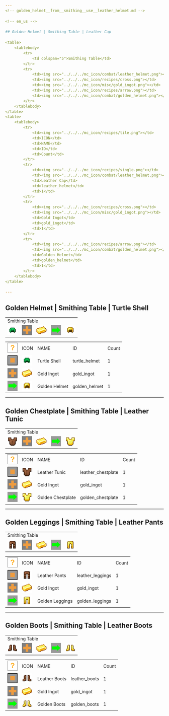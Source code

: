 ```yaml
---
<!-- golden_helmet__from__smithing__use__leather_helmet.md -->

<!-- en_us -->

## Golden Helmet | Smithing Table | Leather Cap

<table>
	<tablebody>
		<tr>
			<td colspan="5">Smithing Table</td>
		</tr>
		<tr>
			<td><img src="../../../mc_icon/combat/leather_helmet.png"></td>
			<td><img src="../../../mc_icon/recipes/cross.png"></td>
			<td><img src="../../../mc_icon/misc/gold_ingot.png"></td>
			<td><img src="../../../mc_icon/recipes/arrow.png"></td>
			<td><img src="../../../mc_icon/combat/golden_helmet.png"></td>
		</tr>
	</tablebody>
</table>
<table>
	<tablebody>
		<tr>
			<td><img src="../../../mc_icon/recipes/tile.png"></td>
			<td>ICON</td>
			<td>NAME</td>
			<td>ID</td>
			<td>Count</td>
		</tr>
		<tr>
			<td><img src="../../../mc_icon/recipes/single.png"></td>
			<td><img src="../../../mc_icon/combat/leather_helmet.png"></td>
			<td>Leather Cap</td>
			<td>leather_helmet</td>
			<td>1</td>
		</tr>
		<tr>
			<td><img src="../../../mc_icon/recipes/cross.png"></td>
			<td><img src="../../../mc_icon/misc/gold_ingot.png"></td>
			<td>Gold Ingot</td>
			<td>gold_ingot</td>
			<td>1</td>
		</tr>
		<tr>
			<td><img src="../../../mc_icon/recipes/arrow.png"></td>
			<td><img src="../../../mc_icon/combat/golden_helmet.png"></td>
			<td>Golden Helmet</td>
			<td>golden_helmet</td>
			<td>1</td>
		</tr>
	</tablebody>
</table>

---
```

<!-- golden_helmet__from__smithing__use__turtle_helmet.md -->

<!-- en_us -->

## Golden Helmet | Smithing Table | Turtle Shell

<table>
	<tablebody>
		<tr>
			<td colspan="5">Smithing Table</td>
		</tr>
		<tr>
			<td><img src="../../../mc_icon/combat/turtle_helmet.png"></td>
			<td><img src="../../../mc_icon/recipes/cross.png"></td>
			<td><img src="../../../mc_icon/misc/gold_ingot.png"></td>
			<td><img src="../../../mc_icon/recipes/arrow.png"></td>
			<td><img src="../../../mc_icon/combat/golden_helmet.png"></td>
		</tr>
	</tablebody>
</table>
<table>
	<tablebody>
		<tr>
			<td><img src="../../../mc_icon/recipes/tile.png"></td>
			<td>ICON</td>
			<td>NAME</td>
			<td>ID</td>
			<td>Count</td>
		</tr>
		<tr>
			<td><img src="../../../mc_icon/recipes/single.png"></td>
			<td><img src="../../../mc_icon/combat/turtle_helmet.png"></td>
			<td>Turtle Shell</td>
			<td>turtle_helmet</td>
			<td>1</td>
		</tr>
		<tr>
			<td><img src="../../../mc_icon/recipes/cross.png"></td>
			<td><img src="../../../mc_icon/misc/gold_ingot.png"></td>
			<td>Gold Ingot</td>
			<td>gold_ingot</td>
			<td>1</td>
		</tr>
		<tr>
			<td><img src="../../../mc_icon/recipes/arrow.png"></td>
			<td><img src="../../../mc_icon/combat/golden_helmet.png"></td>
			<td>Golden Helmet</td>
			<td>golden_helmet</td>
			<td>1</td>
		</tr>
	</tablebody>
</table>

---
<!-- golden_chestplate__from__smithing__use__leather_chestplate.md -->

<!-- en_us -->

## Golden Chestplate | Smithing Table | Leather Tunic

<table>
	<tablebody>
		<tr>
			<td colspan="5">Smithing Table</td>
		</tr>
		<tr>
			<td><img src="../../../mc_icon/combat/leather_chestplate.png"></td>
			<td><img src="../../../mc_icon/recipes/cross.png"></td>
			<td><img src="../../../mc_icon/misc/gold_ingot.png"></td>
			<td><img src="../../../mc_icon/recipes/arrow.png"></td>
			<td><img src="../../../mc_icon/combat/golden_chestplate.png"></td>
		</tr>
	</tablebody>
</table>
<table>
	<tablebody>
		<tr>
			<td><img src="../../../mc_icon/recipes/tile.png"></td>
			<td>ICON</td>
			<td>NAME</td>
			<td>ID</td>
			<td>Count</td>
		</tr>
		<tr>
			<td><img src="../../../mc_icon/recipes/single.png"></td>
			<td><img src="../../../mc_icon/combat/leather_chestplate.png"></td>
			<td>Leather Tunic</td>
			<td>leather_chestplate</td>
			<td>1</td>
		</tr>
		<tr>
			<td><img src="../../../mc_icon/recipes/cross.png"></td>
			<td><img src="../../../mc_icon/misc/gold_ingot.png"></td>
			<td>Gold Ingot</td>
			<td>gold_ingot</td>
			<td>1</td>
		</tr>
		<tr>
			<td><img src="../../../mc_icon/recipes/arrow.png"></td>
			<td><img src="../../../mc_icon/combat/golden_chestplate.png"></td>
			<td>Golden Chestplate</td>
			<td>golden_chestplate</td>
			<td>1</td>
		</tr>
	</tablebody>
</table>

---
<!-- golden_leggings__from__smithing__use__leather_leggings.md -->

<!-- en_us -->

## Golden Leggings | Smithing Table | Leather Pants

<table>
	<tablebody>
		<tr>
			<td colspan="5">Smithing Table</td>
		</tr>
		<tr>
			<td><img src="../../../mc_icon/combat/leather_leggings.png"></td>
			<td><img src="../../../mc_icon/recipes/cross.png"></td>
			<td><img src="../../../mc_icon/misc/gold_ingot.png"></td>
			<td><img src="../../../mc_icon/recipes/arrow.png"></td>
			<td><img src="../../../mc_icon/combat/golden_leggings.png"></td>
		</tr>
	</tablebody>
</table>
<table>
	<tablebody>
		<tr>
			<td><img src="../../../mc_icon/recipes/tile.png"></td>
			<td>ICON</td>
			<td>NAME</td>
			<td>ID</td>
			<td>Count</td>
		</tr>
		<tr>
			<td><img src="../../../mc_icon/recipes/single.png"></td>
			<td><img src="../../../mc_icon/combat/leather_leggings.png"></td>
			<td>Leather Pants</td>
			<td>leather_leggings</td>
			<td>1</td>
		</tr>
		<tr>
			<td><img src="../../../mc_icon/recipes/cross.png"></td>
			<td><img src="../../../mc_icon/misc/gold_ingot.png"></td>
			<td>Gold Ingot</td>
			<td>gold_ingot</td>
			<td>1</td>
		</tr>
		<tr>
			<td><img src="../../../mc_icon/recipes/arrow.png"></td>
			<td><img src="../../../mc_icon/combat/golden_leggings.png"></td>
			<td>Golden Leggings</td>
			<td>golden_leggings</td>
			<td>1</td>
		</tr>
	</tablebody>
</table>

---
<!-- golden_boots__from__smithing__use__leather_boots.md -->

<!-- en_us -->

## Golden Boots | Smithing Table | Leather Boots

<table>
	<tablebody>
		<tr>
			<td colspan="5">Smithing Table</td>
		</tr>
		<tr>
			<td><img src="../../../mc_icon/combat/leather_boots.png"></td>
			<td><img src="../../../mc_icon/recipes/cross.png"></td>
			<td><img src="../../../mc_icon/misc/gold_ingot.png"></td>
			<td><img src="../../../mc_icon/recipes/arrow.png"></td>
			<td><img src="../../../mc_icon/combat/golden_boots.png"></td>
		</tr>
	</tablebody>
</table>
<table>
	<tablebody>
		<tr>
			<td><img src="../../../mc_icon/recipes/tile.png"></td>
			<td>ICON</td>
			<td>NAME</td>
			<td>ID</td>
			<td>Count</td>
		</tr>
		<tr>
			<td><img src="../../../mc_icon/recipes/single.png"></td>
			<td><img src="../../../mc_icon/combat/leather_boots.png"></td>
			<td>Leather Boots</td>
			<td>leather_boots</td>
			<td>1</td>
		</tr>
		<tr>
			<td><img src="../../../mc_icon/recipes/cross.png"></td>
			<td><img src="../../../mc_icon/misc/gold_ingot.png"></td>
			<td>Gold Ingot</td>
			<td>gold_ingot</td>
			<td>1</td>
		</tr>
		<tr>
			<td><img src="../../../mc_icon/recipes/arrow.png"></td>
			<td><img src="../../../mc_icon/combat/golden_boots.png"></td>
			<td>Golden Boots</td>
			<td>golden_boots</td>
			<td>1</td>
		</tr>
	</tablebody>
</table>

